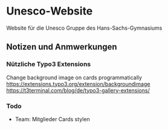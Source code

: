 # Unesco-Website
Website für die Unesco Gruppe des Hans-Sachs-Gymnasiums


## Notizen und Anmwerkungen


### Nützliche Typo3 Extensions
Change background image on cards programmatically
https://extensions.typo3.org/extension/backgroundimage
https://t3terminal.com/blog/de/typo3-gallery-extensions/


### Todo
- Team: Mitglieder Cards stylen